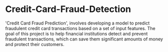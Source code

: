 # Credit-Card-Fraud-Detection
'Credit Card Fraud Prediction', involves developing a model to predict fraudulent credit card transactions based on a set of input features. The goal of this project is to help financial institutions detect and prevent fraudulent transactions, which can save them significant amounts of money and protect their customers.
